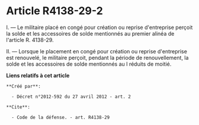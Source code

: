 # Article R4138-29-2

I. ― Le militaire placé en congé pour création ou reprise d'entreprise perçoit la solde et les accessoires de solde
mentionnés au premier alinéa de l'article R. 4138-29. 

II. ― Lorsque le placement en congé pour création ou reprise d'entreprise est renouvelé, le militaire perçoit, pendant la
période de renouvellement, la solde et les accessoires de solde mentionnés au I réduits de moitié.

**Liens relatifs à cet article**

	**Créé par**:

	  - Décret n°2012-592 du 27 avril 2012 - art. 2

	**Cite**:

	  - Code de la défense. - art. R4138-29
